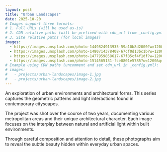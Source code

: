 ```yaml
---
layout: post
title: "Urban Landscapes"
date: 2025-10-20
# Images support three formats:
# 1. Full URLs (will be used as-is)
# 2. CDN relative paths (will be prefixed with cdn_url from _config.yml)
# 3. Site relative paths (for local images)
images:
  - https://images.unsplash.com/photo-1449824913935-59a10b8d2000?w=1200&q=80
  - https://images.unsplash.com/photo-1480714378408-67cf0d13bc1b?w=1200&q=80
  - https://images.unsplash.com/photo-1477959858617-67f85cf4f1df?w=1200&q=80
  - https://images.unsplash.com/photo-1514565131-fce0801e5785?w=1200&q=80
# Example using CDN paths (uncomment and set cdn_url in _config.yml):
# images:
#   - projects/urban-landscapes/image-1.jpg
#   - projects/urban-landscapes/image-2.jpg
---
```


An exploration of urban environments and architectural forms. This series captures the geometric patterns and light interactions found in contemporary cityscapes.

The project was shot over the course of two years, documenting various metropolitan areas and their unique architectural character. Each image focuses on the interplay between natural and artificial light within built environments.

Through careful composition and attention to detail, these photographs aim to reveal the subtle beauty hidden within everyday urban spaces.

